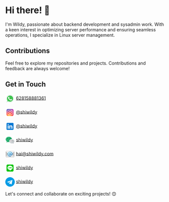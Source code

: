 # Hi there! 👋
I'm Wildy, passionate about backend development and sysadmin work. With a keen interest in optimizing server performance and ensuring seamless operations, I specialize in Linux server management.

## Contributions
Feel free to explore my repositories and projects. Contributions and feedback are always welcome!

## Get in Touch
[<img src="https://raw.githubusercontent.com/shiwildy/shiwildy/refs/heads/main/whatsapp.png" align="center" width="30" height="30"/>](https://wa.me/628158881361)
[628158881361](https://wa.me/628158881361)

[<img src="https://raw.githubusercontent.com/shiwildy/shiwildy/refs/heads/main/instagram.png" align="center" width="30" height="30"/>](https://instagram.com/shiwildy)
[@shiwildy](https://instagram.com/shiwildy)

[<img src="https://raw.githubusercontent.com/shiwildy/shiwildy/refs/heads/main/linkedin.png" align="center" width="30" height="30"/>](https://www.linkedin.com/in/shiwildy)
[@shiwildy](https://www.linkedin.com/in/shiwildy)

[<img src="https://raw.githubusercontent.com/shiwildy/shiwildy/refs/heads/main/wechat.png" align="center" width="30" height="30"/>](#)
[shiwildy](#)

[<img src="https://raw.githubusercontent.com/shiwildy/shiwildy/refs/heads/main/email.png" align="center" width="30" height="30"/>](mailto:hai@shiwildy.com)
[hai@shiwildy.com](mailto:hai@shiwildy.com)

[<img src="https://raw.githubusercontent.com/shiwildy/shiwildy/refs/heads/main/line.png" align="center" width="30" height="30"/>](https://line.me/ti/p/NoBTpJLMWM)
[shiwildy](https://line.me/ti/p/NoBTpJLMWM)

[<img src="https://raw.githubusercontent.com/shiwildy/shiwildy/refs/heads/main/telegram.png" align="center" width="30" height="30"/>](https://t.me/shiwildy)
[shiwildy](https://t.me/shiwildy)

Let's connect and collaborate on exciting projects! 😊
